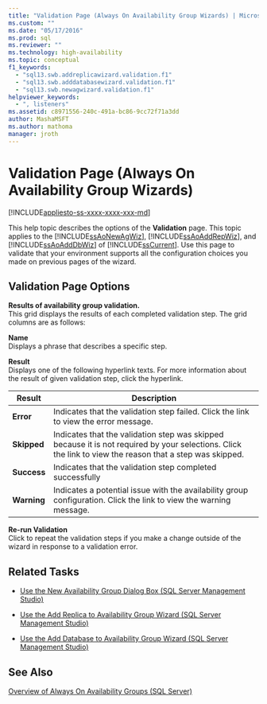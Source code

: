 ```yaml
---
title: "Validation Page (Always On Availability Group Wizards) | Microsoft Docs"
ms.custom: ""
ms.date: "05/17/2016"
ms.prod: sql
ms.reviewer: ""
ms.technology: high-availability
ms.topic: conceptual
f1_keywords: 
  - "sql13.swb.addreplicawizard.validation.f1"
  - "sql13.swb.adddatabasewizard.validation.f1"
  - "sql13.swb.newagwizard.validation.f1"
helpviewer_keywords: 
  - ", listeners"
ms.assetid: c8971556-240c-491a-bc86-9cc72f71a3dd
author: MashaMSFT
ms.author: mathoma
manager: jroth
---
```

# Validation Page (Always On Availability Group Wizards)
[!INCLUDE[appliesto-ss-xxxx-xxxx-xxx-md](../../../includes/appliesto-ss-xxxx-xxxx-xxx-md.md)]
    
  This help topic describes the options of the **Validation** page. This topic applies to the [!INCLUDE[ssAoNewAgWiz](../../../includes/ssaonewagwiz-md.md)], [!INCLUDE[ssAoAddRepWiz](../../../includes/ssaoaddrepwiz-md.md)], and [!INCLUDE[ssAoAddDbWiz](../../../includes/ssaoadddbwiz-md.md)] of [!INCLUDE[ssCurrent](../../../includes/sscurrent-md.md)]. Use this page to validate that your environment supports all the configuration choices you made on previous pages of the wizard.  
  
##  <a name="PageOptions"></a> Validation Page Options  
 **Results of availability group validation.**  
 This grid displays the results of each completed validation step. The grid columns are as follows:  
  
 **Name**  
 Displays a phrase that describes a specific step.  
  
 **Result**  
 Displays one of the following hyperlink texts. For more information about the result of given validation step, click the hyperlink.  
  
|Result|Description|  
|------------|-----------------|  
|**Error**|Indicates that the validation step failed. Click the link to view the error message.|  
|**Skipped**|Indicates that the validation step was skipped because it is not required by your selections. Click the link to view the reason that a step was skipped.|  
|**Success**|Indicates that the validation step completed successfully|  
|**Warning**|Indicates a potential issue with the availability group configuration.  Click the link to view the warning message.|  
  
 **Re-run Validation**  
 Click to repeat the validation steps if you make a change outside of the wizard in response to a validation error.  
  
##  <a name="RelatedTasks"></a> Related Tasks  
  
-   [Use the New Availability Group Dialog Box &#40;SQL Server Management Studio&#41;](../../../database-engine/availability-groups/windows/use-the-new-availability-group-dialog-box-sql-server-management-studio.md)  
  
-   [Use the Add Replica to Availability Group Wizard &#40;SQL Server Management Studio&#41;](../../../database-engine/availability-groups/windows/use-the-add-replica-to-availability-group-wizard-sql-server-management-studio.md)  
  
-   [Use the Add Database to Availability Group Wizard &#40;SQL Server Management Studio&#41;](../../../database-engine/availability-groups/windows/availability-group-add-database-to-group-wizard.md)  
  
  
## See Also  
 [Overview of Always On Availability Groups &#40;SQL Server&#41;](../../../database-engine/availability-groups/windows/overview-of-always-on-availability-groups-sql-server.md)  
  
  
